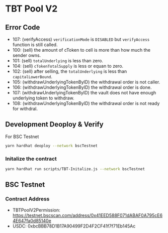 # TBT Pool V2

## Error Code

- 107: (verifyAccess) `verificationMode` is `DISABLED` but `verifyAccess` function is still called.
- 100: (sell) the amount of cToken to cell is more than how much the sender owns.
- 101: (sell) `totalUnderlying` is less than zero.
- 104: (sell) `cTokenTotalSupply` is less or equan to zero.
- 102: (sell) after selling, the `totalUnderlying` is less than `capitalLowerBound`.
- 105: (withdrawUnderlyingTokenByID) the withdrawal order is not caller.
- 106: (withdrawUnderlyingTokenByID) the withdrawal order is done.
- 107: (withdrawUnderlyingTokenByID) the vault does not have enough underlying token to withdraw.
- 108: (withdrawUnderlyingTokenByID) the withdrawal order is not ready for withdral.

## Development Deoploy & Verify
For BSC Testnet
``` bash
yarn hardhat deoploy --network bscTestnet
```

### Initalize the contract
``` bash
yarn hardhat run scripts/TBT-Initalize.js --network bscTestnet
```

## BSC Testnet
### Contract Address
- TBTPoolV2Permission: https://testnet.bscscan.com/address/0x41EED588F071dABAF0A795cE64E647fa0d85140e
- USDC: 0xbcBBB78D1B17A90499F2D4F2CF41f7f71Eb145Ac
